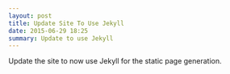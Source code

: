 ```yaml
---
layout: post
title: Update Site To Use Jekyll
date: 2015-06-29 18:25
summary: Update to use Jekyll
---
```

Update the site to now use Jekyll for the static page generation.
